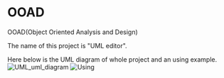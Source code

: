 # OOAD
OOAD(Object Oriented Analysis and Design)

The name of this project is "UML editor".

Here below is the UML diagram of whole project and an using example.
![UML_uml_diagram](https://user-images.githubusercontent.com/50744182/192132729-2441e3d2-d12e-4867-8b9d-ad8f40e3fe95.png)
![Using](https://user-images.githubusercontent.com/50744182/192132733-c9b3d34c-c603-4e7e-a36c-09cc64a8b912.jpg)
